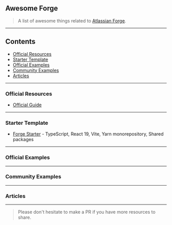 ## Awesome Forge

> A list of awesome things related to [Atlassian Forge](https://developer.atlassian.com/platform/forge/).

---

## Contents

- [Official Resources](#official-resources)
- [Starter Template](#starter-template)
- [Official Examples](#official-examples)
- [Community Examples](#community-examples)
- [Articles](#articles)

---

### Official Resources

- [Official Guide](https://developer.atlassian.com/platform/forge/)

---

### Starter Template

- [Forge Starter](https://github.com/andrei-pisklenov/forge-starter) - TypeScript, React 19, Vite, Yarn monorepository, Shared packages

---

### Official Examples

---

### Community Examples

---

### Articles

---

> Please don't hesitate to make a PR if you have more resources to share.
